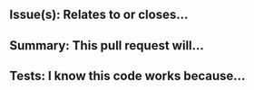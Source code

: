 <!--
  Thanks for submitting a pull request!
  We appreciate you spending the time to work on these changes. Please provide enough information so that others can review your pull request. The two fields below are mandatory.

  Before submitting a pull request, please be sure to review the guide for [contributing to this repo](https://github.com/alleyinteractive/irving/blob/master/CONTRIBUTING.md) and be sure you are following all guidelines.
-->

## Issue(s): Relates to or closes...

<!-- Does this PR relate to or close any issues? -->

## Summary: This pull request will...

<!-- Explain the **motivation** for making this change and answer the above prompt. What existing problem does the pull request solve? -->

## Tests: I know this code works because...

<!-- How will you or do you know your code works? Example: The tests you wrote, the commands you ran and their output, screenshots / videos if the pull request changes components or something user-facing. -->
